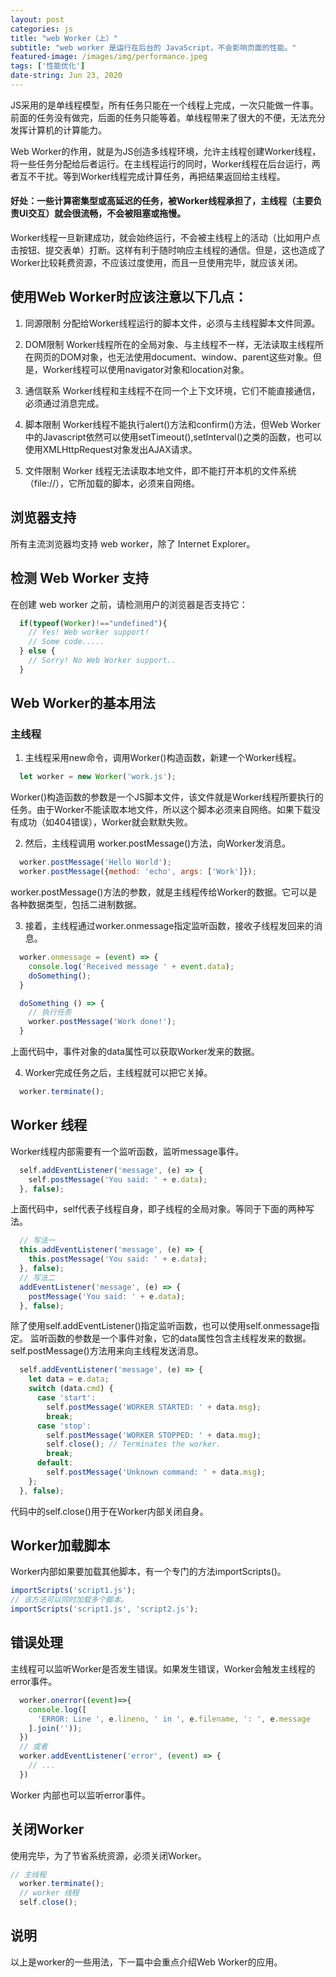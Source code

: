 ```yaml
---
layout: post
categories: js
title: "web Worker（上）"
subtitle: "web worker 是运行在后台的 JavaScript，不会影响页面的性能。"
featured-image: /images/img/performance.jpeg
tags: ['性能优化']
date-string: Jun 23, 2020
---
```


JS采用的是单线程模型，所有任务只能在一个线程上完成，一次只能做一件事。前面的任务没有做完，后面的任务只能等着。单线程带来了很大的不便，无法充分发挥计算机的计算能力。

Web Worker的作用，就是为JS创造多线程环境，允许主线程创建Worker线程，将一些任务分配给后者运行。在主线程运行的同时，Worker线程在后台运行，两者互不干扰。等到Worker线程完成计算任务，再把结果返回给主线程。

#### 好处：一些计算密集型或高延迟的任务，被Worker线程承担了，主线程（主要负责UI交互）就会很流畅，不会被阻塞或拖慢。

Worker线程一旦新建成功，就会始终运行，不会被主线程上的活动（比如用户点击按钮、提交表单）打断。这样有利于随时响应主线程的通信。但是，这也造成了Worker比较耗费资源，不应该过度使用，而且一旦使用完毕，就应该关闭。

## 使用Web Worker时应该注意以下几点：

1. 同源限制
分配给Worker线程运行的脚本文件，必须与主线程脚本文件同源。

2. DOM限制
Worker线程所在的全局对象、与主线程不一样，无法读取主线程所在网页的DOM对象，也无法使用document、window、parent这些对象。但是，Worker线程可以使用navigator对象和location对象。

3. 通信联系
Worker线程和主线程不在同一个上下文环境，它们不能直接通信，必须通过消息完成。

4. 脚本限制
Worker线程不能执行alert()方法和confirm()方法，但Web Worker中的Javascript依然可以使用setTimeout(),setInterval()之类的函数，也可以使用XMLHttpRequest对象发出AJAX请求。

5. 文件限制
Worker 线程无法读取本地文件，即不能打开本机的文件系统（file://），它所加载的脚本，必须来自网络。

## 浏览器支持

所有主流浏览器均支持 web worker，除了 Internet Explorer。

## 检测 Web Worker 支持
在创建 web worker 之前，请检测用户的浏览器是否支持它：

  ```js
    if(typeof(Worker)!=="undefined"){
      // Yes! Web worker support!
      // Some code.....
    } else {
      // Sorry! No Web Worker support..
    }
  ```
## Web Worker的基本用法

### 主线程

1. 主线程采用new命令，调用Worker()构造函数，新建一个Worker线程。

  ```js
    let worker = new Worker('work.js'); 
  ```

  Worker()构造函数的参数是一个JS脚本文件，该文件就是Worker线程所要执行的任务。由于Worker不能读取本地文件，所以这个脚本必须来自网络。如果下载没有成功（如404错误），Worker就会默默失败。

2. 然后，主线程调用 worker.postMessage()方法，向Worker发消息。

  ```js
    worker.postMessage('Hello World');
    worker.postMessage({method: 'echo', args: ['Work']});
  ```

  worker.postMessage()方法的参数，就是主线程传给Worker的数据。它可以是各种数据类型，包括二进制数据。

3. 接着，主线程通过worker.onmessage指定监听函数，接收子线程发回来的消息。

  ```js
    worker.onmessage = (event) => {
      console.log('Received message ' + event.data);
      doSomething();
    }

    doSomething () => {
      // 执行任务
      worker.postMessage('Work done!');
    }
  ```

  上面代码中，事件对象的data属性可以获取Worker发来的数据。

4. Worker完成任务之后，主线程就可以把它关掉。
  ```js
    worker.terminate();
  ```

## Worker 线程

Worker线程内部需要有一个监听函数，监听message事件。
  ```js
    self.addEventListener('message', (e) => {
      self.postMessage('You said: ' + e.data);
    }, false);
  ```
  上面代码中，self代表子线程自身，即子线程的全局对象。等同于下面的两种写法。
  ```js
    // 写法一
    this.addEventListener('message', (e) => {
      this.postMessage('You said: ' + e.data);
    }, false);
    // 写法二
    addEventListener('message', (e) => {
      postMessage('You said: ' + e.data);
    }, false);
  ```
  除了使用self.addEventListener()指定监听函数，也可以使用self.onmessage指定。
  监听函数的参数是一个事件对象，它的data属性包含主线程发来的数据。
  self.postMessage()方法用来向主线程发送消息。  
  ```js
    self.addEventListener('message', (e) => {
      let data = e.data;
      switch (data.cmd) {
        case 'start':
          self.postMessage('WORKER STARTED: ' + data.msg);
          break;
        case 'stop':
          self.postMessage('WORKER STOPPED: ' + data.msg);
          self.close(); // Terminates the worker.
          break;
        default:
          self.postMessage('Unknown command: ' + data.msg);
      };
    }, false);
  ```
  代码中的self.close()用于在Worker内部关闭自身。

## Worker加载脚本

Worker内部如果要加载其他脚本，有一个专门的方法importScripts()。
  ```js
  importScripts('script1.js');
  // 该方法可以同时加载多个脚本。
  importScripts('script1.js', 'script2.js');
  ```

## 错误处理
主线程可以监听Worker是否发生错误。如果发生错误，Worker会触发主线程的error事件。
  ```js
    worker.onerror((event)=>{
      console.log([
        'ERROR: Line ', e.lineno, ' in ', e.filename, ': ', e.message
      ].join(''));
    })
    // 或者
    worker.addEventListener('error', (event) => {
      // ...
    })
  ```
  Worker 内部也可以监听error事件。

## 关闭Worker
使用完毕，为了节省系统资源，必须关闭Worker。
  ```js
  // 主线程
    worker.terminate();
    // worker 线程
    self.close();
  ```

## 说明

  以上是worker的一些用法，下一篇中会重点介绍Web Worker的应用。